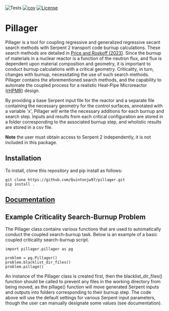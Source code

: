![Tests](https://github.com/Quintonjw97/pillager/actions/workflows/run-tests.yml/badge.svg)
[![cov](https://quintonjw97.github.io/pillager/badges/coverage.svg)](https://github.com/quintonjw97/pillager/actions)
[![License](https://img.shields.io/badge/License-BSD%203--Clause-blue.svg)](https://opensource.org/licenses/BSD-3-Clause)

# Pillager

Pillager is a tool for coupling regressive and generalized regressive secant search methods with Serpent 2 transport code burnup calculations. These search methods are detailed in [Price and Roskoff (2023)](https://www.sciencedirect.com/science/article/abs/pii/S014919702300166X). Since the burnup of materials in a nuclear reactor is a function of the neutron flux, and flux is dependent upon material composition and geometry, it is important to conduct burnup calculations with a critical geometry. Criticality, in turn, changes with burnup, necessitating the use of such search methods. Pillager contains the aforementioned search methods, and the capability to automate the coupled process for a realistic Heat-Pipe Microreactor ([rHPMR](https://www.osti.gov/biblio/2367263)) design.

By providing a base Serpent input file for the reactor and a separate file containing the necessary geometry for the control surfaces, annotated with a variable 'x', Pillager will write the necessary additions for each burnup and search step. Inputs and results from each critical configuration are stored in a folder corresponding to the associated burnup step, and wholistic results are stored in a csv file.

<b>Note</b> the user must obtain access to Serpent 2 independently, it is not included in this package.

## Installation 

To install, clone this repository and pip install as follows:
```
git clone https://github.com/Quintonjw97/pillager.git
pip install .
```

## [Documentation](https://quintonjw97.github.io/pillager/)

## Example Criticality Search-Burnup Problem

The Pillager class contains various functions that are used to automatically conduct the coupled search-burnup task. Below is an example of a basic coupled criticality search-burnup script.
```
import pillager.pillager as pg

problem = pg.Pillager()
problem.blacklist_dir_files()
problem.pillage()
```
An instance of the Pillager class is created first, then the blacklist_dir_files() function should be called to prevent any files in the working directory from being moved, as the pillage() function will move generated Serpent inputs and outputs into folders corresponding to their burnup step. The code above will use the default settings for various Serpent input parameters, though the user can manually designate some values (see documentation).
